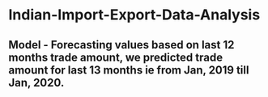 # Indian-Import-Export-Data-Analysis

## Model - Forecasting values based on last 12 months trade amount, we predicted trade amount for last 13 months ie from Jan, 2019 till Jan, 2020.
